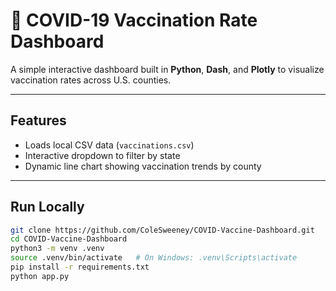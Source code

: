 # 💉 COVID-19 Vaccination Rate Dashboard

A simple interactive dashboard built in **Python**, **Dash**, and **Plotly** to visualize vaccination rates across U.S. counties.

---

## Features

- Loads local CSV data (`vaccinations.csv`)
- Interactive dropdown to filter by state
- Dynamic line chart showing vaccination trends by county

---

## Run Locally

```bash
git clone https://github.com/ColeSweeney/COVID-Vaccine-Dashboard.git
cd COVID-Vaccine-Dashboard
python3 -m venv .venv
source .venv/bin/activate   # On Windows: .venv\Scripts\activate
pip install -r requirements.txt
python app.py
```
